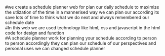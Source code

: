 #we create a schedule planner web for plan our daily schedule to maximize the utlization of the time in a mannerised way we can plan our according its save lots of time to think what we do next and always remembered our schedule date
<br>
#In this web we are used technology like html, css and javascript in the html code for design and function 
<br>
#A schedule planner work for planning your schedule according to person to person accordingly they can plan our schedule of our perspectives and personal uses we can changed schedule planner

